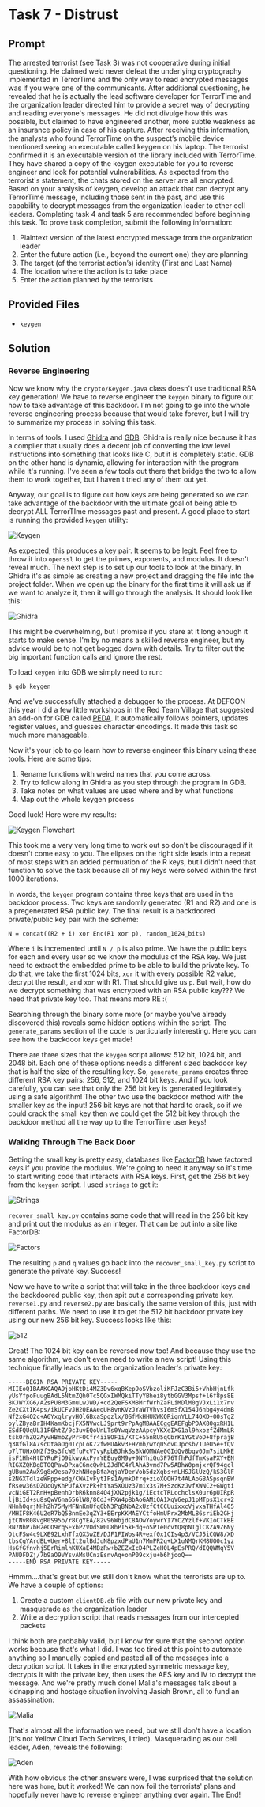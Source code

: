 # Task 7 - Distrust

## Prompt

The arrested terrorist (see Task 3) was not cooperative during initial questioning. He claimed we’d never defeat the underlying cryptography implemented in TerrorTime and the only way to read encrypted messages was if you were one of the communicants. After additional questioning, he revealed that he is actually the lead software developer for TerrorTime and the organization leader directed him to provide a secret way of decrypting and reading everyone's messages. He did not divulge how this was possible, but claimed to have engineered another, more subtle weakness as an insurance policy in case of his capture. After receiving this information, the analysts who found TerrorTime on the suspect’s mobile device mentioned seeing an executable called keygen on his laptop. The terrorist confirmed it is an executable version of the library included with TerrorTime. They have shared a copy of the keygen executable for you to reverse engineer and look for potential vulnerabilities. As expected from the terrorist's statement, the chats stored on the server are all encrypted. Based on your analysis of keygen, develop an attack that can decrypt any TerrorTime message, including those sent in the past, and use this capability to decrypt messages from the organization leader to other cell leaders. Completing task 4 and task 5 are recommended before beginning this task. To prove task completion, submit the following information:

1. Plaintext version of the latest encrypted message from the organization leader
2. Enter the future action (i.e., beyond the current one) they are planning
3. The target (of the terrorist action’s) identity (First and Last Name)
4. The location where the action is to take place
5. Enter the action planned by the terrorists

## Provided Files

* `keygen`

## Solution


### Reverse Engineering

Now we know why the `crypto/Keygen.java` class doesn't use traditional RSA key generation! We have to reverse engineer the `keygen` binary to figure out how to take advantage of this backdoor. I'm not going to go into the whole reverse engineering process because that would take forever, but I will try to summarize my process in solving this task. 

In terms of tools, I used [Ghidra](https://github.com/NationalSecurityAgency/ghidra) and [GDB](https://www.gnu.org/software/gdb/). Ghidra is really nice because it has a compiler that usually does a decent job of converting the low level instructions into something that looks like C, but it is completely static. GDB on the other hand is dynamic, allowing for interaction with the program while it's running. I've seen a few tools out there that bridge the two to allow them to work together, but I haven't tried any of them out yet. 

Anyway, our goal is to figure out how keys are being generated so we can take advantage of the backdoor with the ultimate goal of being able to decrypt ALL TerrorTIme messages past and  present. A good place to start is running the provided `keygen` utility:

![Keygen](images/keygen.png)

As expected, this produces a key pair. It seems to be legit. Feel free to throw it into `openssl` to get the primes, exponents, and modulus. It doesn't reveal much. The next step is to set up our tools to look at the binary. In Ghidra it's as simple as creating a new project and dragging the file into the project folder. When we open up the binary for the first time it will ask us if we want to analyze it, then it will go through the analysis. It should look like this:

![Ghidra](images/ghidra.png)

This might be overwhelming, but I promise if you stare at it long enough it starts to make sense. I'm by no means a skilled reverse engineer, but my advice would be to not get bogged down with details. Try to filter out the big important function calls and ignore the rest. 

To load `keygen` into GDB we simply need to run:

```
$ gdb keygen
```

And we've successfully attached a debugger to the process. At DEFCON this year I did a few little workshops in the Red Team Village that suggested an add-on for GDB called [PEDA](https://github.com/longld/peda). It automatically follows pointers, updates register values, and guesses character encodings. It made this task so much more manageable.

Now it's your job to go learn how to reverse engineer this binary using these tools. Here are some tips:

1. Rename functions with weird names that you come across. 
2. Try to follow along in Ghidra as you step through the program in GDB.
3. Take notes on what values are used where and by what functions
4. Map out the whole keygen process

Good luck! Here were my results:

![Keygen Flowchart](images/flow.png)

This took me a very very long time to work out so don't be discouraged if it doesn't come easy to you. The elipses on the right side leads into a repeat of most steps with an added permuation of the R keys, but I didn't need that function to solve the task because all of my keys were solved within the first 1000 iterations. 

In words, the `keygen` program contains three keys that are used in the backdoor process. Two keys are randomly generated (R1 and R2) and one is a pregenerated RSA public key. The final result is a backdoored private/public key pair with the scheme:

```
N = concat((R2 + i) xor Enc(R1 xor p), random_1024_bits)
```

Where `i` is incremented until `N / p` is also prime. We have the public keys for each and every user so we know the modulus of the RSA key. We just need to extract the embedded prime to be able to build the private key. To do that, we take the first 1024 bits, `xor` it with every possible R2 value, decrypt the result, and `xor` with R1. That should give us `p`. But wait, how do we decrypt something that was encrypted with an RSA public key??? We need that private key too. That means more RE :(

Searching through the binary some more (or maybe you've already discovered this) reveals some hidden options within the script. The `generate_params` section of the code is particularly interesting. Here you can see how the backdoor keys get made! 

There are three sizes that the `keygen` script allows: 512 bit, 1024 bit, and 2048 bit. Each one of these options needs a different sized backdoor key that is half the size of the resulting key. So, `generate_params` creates three different RSA key pairs: 256, 512, and 1024 bit keys. And if you look carefully, you can see that only the 256 bit key is generated legitimately using a safe algorithm! The other two use the backdoor method with the smaller key as the input! 256 bit keys are not that hard to crack, so if we could crack the small key then we could get the 512 bit key through the backdoor method all the way up to the TerrorTime user keys!

### Walking Through The Back Door

Getting the small key is pretty easy, databases like [FactorDB](http://factordb.com/) have factored keys if you provide the modulus. We're going to need it anyway so it's time to start writing code that interacts with RSA keys. First, get the 256 bit key from the `keygen` script. I used `strings` to get it:

![Strings](images/strings.png)

`recover_small_key.py` contains some code that will read in the 256 bit key and print out the modulus as an integer. That can be put into a site like FactorDB:

![Factors](images/factors.png)

The resulting `p` and `q` values go back into the `recover_small_key.py` script to generate the private key. Success!

Now we have to write a script that will take in the three backdoor keys and the backdoored public key, then spit out a corresponding private key. `reverse1.py` and `reverse2.py` are basically the same version of this, just with different paths. We need to use it to get the 512 bit backdoor private key using our new 256 bit key. Success looks like this:

![512](images/512.png)

Great! The 1024 bit key can be reversed now too! And because they use the same algorithm, we don't even need to write a new script! Using this technique finally leads us to the organization leader's private key:

```
-----BEGIN RSA PRIVATE KEY-----
MIIEoQIBAAKCAQA9joHKtDi4MZ3Dv6xqBKep9oSVbzoliKFJzC3Bi5+VhbHjnLfk
yUsYfpoFuugBAdL5NtmZQh0Tc5QGxIWMQkiTTyYBhei8ytbGGV3Mpsf+l6f8ps8E
BKJWYXG6/A2sPU8M3GmuLwJWD/+cd2QeFSKM8MrfWrhZaFLiMDlM0gVJxLi1x7nv
Ze2CXtIK4ps/ikUCFvJH20EAAeqUH8vnKVzJYaWTVhvsI6mSfX154J6hbg4y4dmB
Nf2xG4O2c+A6YxglryvHOlGBxaSpqzlx/0SfMkHHUKWKQRiqnYLL74OXD+00sTgZ
oylZByaBrIH4KamKbcjFX5NVwcLJ9prt9rPpAgMBAAECggEAEFgbPDAX80gxRH1L
ESdFQUqUL31F6htZ/9c3uvEQoUnLTs0YwqVzzAApcyYKXeIXG1al9hxozfZdMmLR
tskOrhZQ2AyvHBmbZyPrFOCfr4ii8OF1i/KTC+55nRU5qCbrK1YGtVoD+8fprajB
q38fGl8A7scOtaaOg0IcpLoK72fwBUAkv3FHZmh/wYq0SovOJpcsb/1UeU5e+fQV
o7lTUHxONZf39s3fcWEfuPcV7vyRpbBJhkSsBkWOMWAe0GIdQv8bqv0Jm7siLMkE
jsF1Hh4HtDYRuPjO9ikwyAxPyrYEEuy8M9y+9NYhiQu3F76TfhPdfTmXsaPXY+EN
RIGXZQKBgDTOQPawDPxaC6mcQwhL2JdRC4YlAhA3vmd7Pw5ABhW0pmjxrQF94gcl
gUBum2AwX9g8x9esa79zhNHepBfaXqjaYDerVob5dzXqbs+nLHSJGlUzQ/kS3GlF
s2NGXTdlzeWPpp+edg/CWAIvFytIPs1AymkDfrq+zioXQOH7t4ALAoGBASpsqnBW
fRsew36sDZOcOyKhPUfAXvzPk+htYa5XOUz37mix3s7M+SzcKzJvfXWNC2+GWgti
vcNiGET2RnH+pBenhDrbR6knn84Q4jXN2pjk1g/iEctcTRLcchclsX0ur6pUIRpR
ljBiId+su8sQwV6na656lW8/8CdJ+FXW4pBbAoGAMiOA1XqV6epJ1pMTpsX1cr+2
NHnhOqrjNHh2h75MyMFNnKmUfq0bN3PqBNbA2xUzfCtCCUuixxcVjvxaTHfAl405
/MHIF8K46U2eR7bQ5BnmEe3qZY3+EErpKKMAEYCtfoHmUPrx2MbML86sriEb2GHj
jtCNvR08vgR0S95o/r8CgYEA/82v96WbjdC8AOwYoywrYI7YCZYzlf+VKIoCTkBE
RN7NhP7bH2eCO9rqSExbPZVOdSW0L8hPI5kFdq+oSPTe0cvtQ8pNTglCKZA9Z6Ny
OtcFSw4c9LXE92LxhTfxQX3wZE/DJF1FIWos4R+exf0x1CIs4p3/VCJ5iCQW8/XD
tbsCgYArdBL+Uer+8lIt2ulBdJuN8pzxdPaU1n7MnPR2q+LX1uNMQrKM8UO0c1yz
HsGfGfnvhj5ErRimlhKUXaE4MBzRw+bZEZxIcD4PLZeH0L4pEsPRQ/dIQQWMqY5V
PAUDFDZj/7b9aO9VYsvAMsUCnzEsnvAq+onP09cxju+b6hjooQ==
-----END RSA PRIVATE KEY-----
```

Hmmm....that's great but we still don't know what the terrorists are up to. We have a couple of options:

1. Create a custom `clientDB.db` file with our new private key and masquerade as the organization leader
2. Write a decryption script that reads messages from our intercepted packets

I think both are probably valid, but I know for sure that the second option works because that's what I did. I was too tired at this point to automate anything so I manually copied and pasted all of the messages into a decryption script. It takes in the encrypted symmetric message key, decrypts it with the private key, then uses the AES key and IV to decrypt the message. And we're pretty much done! Malia's messages talk about a kidnapping and hostage situation involving Jasiah Brown, all to fund an assassination:

![Malia](images/malia.png)

 That's almost all the information we need, but we still don't have a location (it's not Yellow Cloud Tech Services, I tried). Masquerading as our cell leader, Aden, reveals the following:

![Aden](images/aden.png)

With how obvious the other answers were, I was surprised that the solution here was `home`, but it worked! We can now foil the terrorists' plans and hopefully never have to reverse engineer anything ever again. The End! 
